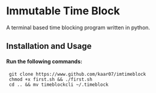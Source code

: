 # Immutable Time Block
  A terminal based time blocking program written in python.  

  ## Installation and Usage

  #### Run the following commands:  
     git clone https://www.github.com/kaar07/imtimeblock 
     chmod +x first.sh && ./first.sh
     cd .. && mv timeblockcli ~/.timeblock
